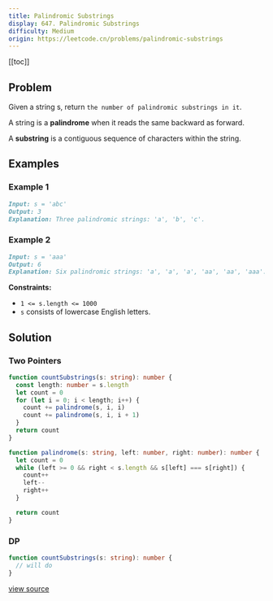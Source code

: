 ```yaml
---
title: Palindromic Substrings
display: 647. Palindromic Substrings
difficulty: Medium
origin: https://leetcode.cn/problems/palindromic-substrings
---
```


[[toc]]

## Problem

Given a string s, return `the number of palindromic substrings in it`.

A string is a **palindrome** when it reads the same backward as forward.

A **substring** is a contiguous sequence of characters within the string.

## Examples

### Example 1

```md
Input: s = 'abc'
Output: 3
Explanation: Three palindromic strings: 'a', 'b', 'c'.
```

### Example 2

```md
Input: s = 'aaa'
Output: 6
Explanation: Six palindromic strings: 'a', 'a', 'a', 'aa', 'aa', 'aaa'.
```

**Constraints:**

- <code>1 <= s.length <= 1000</code>
- <code>s</code> consists of lowercase English letters.

## Solution

### Two Pointers

```ts
function countSubstrings(s: string): number {
  const length: number = s.length
  let count = 0
  for (let i = 0; i < length; i++) {
    count += palindrome(s, i, i)
    count += palindrome(s, i, i + 1)
  }
  return count
}

function palindrome(s: string, left: number, right: number): number {
  let count = 0
  while (left >= 0 && right < s.length && s[left] === s[right]) {
    count++
    left--
    right++
  }

  return count
}
```

### DP

```ts
function countSubstrings(s: string): number {
  // will do
}
```

[view source](https://leetcode.cn/problems/palindromic-substrings)
